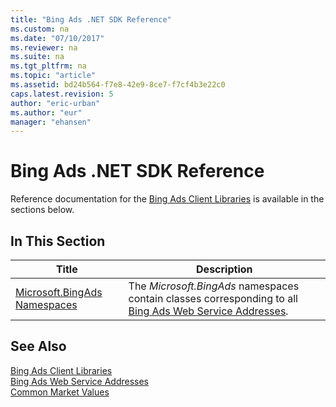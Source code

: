 ```yaml
---
title: "Bing Ads .NET SDK Reference"
ms.custom: na
ms.date: "07/10/2017"
ms.reviewer: na
ms.suite: na
ms.tgt_pltfrm: na
ms.topic: "article"
ms.assetid: bd24b564-f7e8-42e9-8ce7-f7cf4b3e22c0
caps.latest.revision: 5
author: "eric-urban"
ms.author: "eur"
manager: "ehansen"
---
```

# Bing Ads .NET SDK Reference
Reference documentation for the [Bing Ads Client Libraries](../guides/bing-ads-client-libraries.md) is available in the sections below.

## In This Section

|Title|Description|
|---------|---------------|
|[Microsoft.BingAds Namespaces](https://msdn.microsoft.com/library/mt757010.aspx)|The *Microsoft.BingAds* namespaces contain classes corresponding to all [Bing Ads Web Service Addresses](../guides/bing-ads-web-service-addresses.md).|

## See Also
[Bing Ads Client Libraries](../guides/bing-ads-client-libraries.md)  
[Bing Ads Web Service Addresses](../guides/bing-ads-web-service-addresses.md)  
[Common Market Values](../guides/common-market-values.md)  

